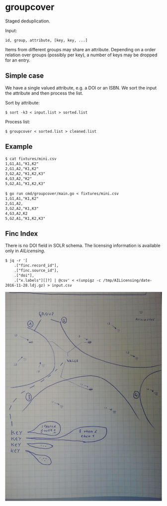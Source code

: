 groupcover
==========

Staged deduplication.

Input:

```
id, group, attribute, [key, key, ...]
```

Items from different groups may share an attribute. Depending on a order
relation over groups (possibly per key), a number of keys may be dropped for
an entry.

Simple case
-----------

We have a single valued attribute, e.g. a DOI or an ISBN. We sort the input
the attribute and then process the list.

Sort by attribute:

```shell
$ sort -k3 < input.list > sorted.list
```

Process list:

```shell
$ groupcover < sorted.list > cleaned.list
```

Example
-------

```
$ cat fixtures/mini.csv
1,G1,A1,"K1,K2"
2,G1,A2,"K1,K2"
3,G2,A2,"K1,K2,K3"
4,G3,A2,"K2"
5,G2,A1,"K1,K2,K3"

$ go run cmd/groupcover/main.go < fixtures/mini.csv
1,G1,A1,"K1,K2"
2,G1,A2,
3,G2,A2,"K1,K3"
4,G3,A2,K2
5,G2,A1,"K1,K2,K3"
```

Finc Index
----------

There is no DOI field in SOLR schema. The licensing information is available
only in *AILicensing*.

```
$ jq -r '[
    .["finc.record_id"],
    .["finc.source_id"],
    .["doi"],
    .["x.labels"][]?] | @csv' < <(unpigz -c /tmp/AILicensing/date-2016-11-28.ldj.gz) > input.csv
```

![](sketch.jpg)
